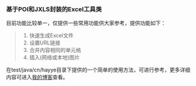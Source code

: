 ### 基于POI和JXLS封装的Excel工具类 

目前功能比较单一，仅提供一些常用功能供大家参考，提供功能如下：
>1. 快速生成Excel文件
>2. 设置URL链接
>3. 合并内容相同的单元格
>4. 插入(网络或本地)图片

在test/java/cn/hayye目录下提供的一个简单的使用方法，可进行参考，更多详细内容可进入[我的博客](http://blog.hayye.cn)查看。